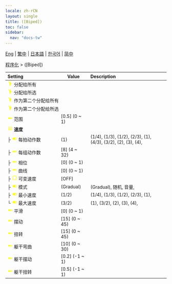 ```yaml
---
locale: zh-rCN
layout: single
title: ([Biped])
toc: false
sidebar:
  nav: "docs-tw"
---
```

[Eng](/dancexr/menu/2025.4/motion/biped) | [繁中](/tw/dancexr/menu/2025.4/motion/biped) | [日本語](/jp/dancexr/menu/2025.4/motion/biped) | [한국어](/kr/dancexr/menu/2025.4/motion/biped) | [简中](/zh/dancexr/menu/2025.4/motion/biped)

[程序化](../menu#程序化) > ([Biped])



| Setting | Value | Description |
| :--- | --- | :--- |
|<nobr><img src="/images/icon/ic_motion.png" alt="motion icon"/> 分配给所有</nobr>|| 
|<nobr><img src="/images/icon/ic_motion.png" alt="motion icon"/> 分配给所选</nobr>|| 
|<nobr><img src="/images/icon/ic_motion.png" alt="motion icon"/> 作为第二个分配给所有</nobr>|| 
|<nobr><img src="/images/icon/ic_motion.png" alt="motion icon"/> 作为第二个分配给所选</nobr>|| 
|<nobr><img src="/images/icon/ic_slider.png" alt="slider icon"/> 范围</nobr>| [0.5] (0 ~ 1) | 
|<nobr><img src="/images/icon/ic_tune.png" alt="tune icon"/> <b>速度</b></nobr>| | 
|<nobr>├&nbsp;<img src="/images/icon/ic_toggle_on.png" alt="toggle on icon"/> 每拍动作数</nobr>| (1) | (1/4), (1/3), (1/2), (2/3), (1), (4/3), (3/2), (2), (3), (4), 
|<nobr>├&nbsp;<img src="/images/icon/ic_slider.png" alt="slider icon"/> 每组动作数</nobr>| [8] (4 ~ 32) | 
|<nobr>├&nbsp;<img src="/images/icon/ic_slider.png" alt="slider icon"/> 相位</nobr>| [0] (0 ~ 1) | 
|<nobr>├&nbsp;<img src="/images/icon/ic_slider.png" alt="slider icon"/> 曲线</nobr>| [0] (0 ~ 1) | 
|<nobr>├&nbsp;<img src="/images/icon/ic_check_off.png" alt="check off icon"/> 可变速度</nobr>| [OFF] | 
|<nobr>├&nbsp;<img src="/images/icon/ic_toggle_on.png" alt="toggle on icon"/> 模式</nobr>| (Gradual) | (Gradual), 随机, 音量, 
|<nobr>├&nbsp;<img src="/images/icon/ic_toggle_on.png" alt="toggle on icon"/> 最小速度</nobr>| (1/2) | (1/4), (1/3), (1/2), (2/3), (1), 
|<nobr>└&nbsp;<img src="/images/icon/ic_toggle_on.png" alt="toggle on icon"/> 最大速度</nobr>| (3/2) | (1), (3/2), (2), (3), (4), 
|<nobr><img src="/images/icon/ic_slider.png" alt="slider icon"/> 平滑</nobr>| [0] (0 ~ 1) | 
|<nobr><img src="/images/icon/ic_slider.png" alt="slider icon"/> 摆动</nobr>| [15] (0 ~ 45) | 
|<nobr><img src="/images/icon/ic_slider.png" alt="slider icon"/> 扭转</nobr>| [15] (0 ~ 45) | 
|<nobr><img src="/images/icon/ic_slider.png" alt="slider icon"/> 躯干弯曲</nobr>| [10] (0 ~ 30) | 
|<nobr><img src="/images/icon/ic_slider.png" alt="slider icon"/> 躯干摆动</nobr>| [0.2] (-1 ~ 1) | 
|<nobr><img src="/images/icon/ic_slider.png" alt="slider icon"/> 躯干扭转</nobr>| [0.5] (-1 ~ 1) | 

